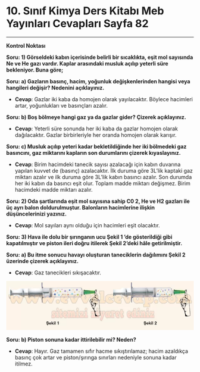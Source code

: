 # 10. Sınıf Kimya Ders Kitabı Meb Yayınları Cevapları Sayfa 82

---

**Kontrol Noktası**

**Soru: 1) Görseldeki kabın içerisinde belirli bir sıcaklıkta, eşit mol sayısında Ne ve He gazı vardır. Kaplar arasındaki musluk açılıp yeterli süre bekleniyor. Buna göre;**

**Soru: a) Gazların basınç, hacim, yoğunluk değişkenlerinden hangisi veya hangileri değişir? Nedenini açıklayınız.**

-   **Cevap**: Gazlar iki kaba da homojen olarak yayılacaktır. Böylece hacimleri artar, yoğunlukları ve basınçları azalır.

**Soru: b) Boş bölmeye hangi gaz ya da gazlar gider? Çizerek açıklayınız.**

-   **Cevap**: Yeterli süre sonunda her iki kaba da gazlar homojen olarak dağılacaktır. Gazlar birbirleriyle her oranda homojen olarak karışır.

**Soru: c) Musluk açılıp yeteri kadar bekletildiğinde her iki bölmedeki gaz basıncını, gaz miktarını kapların son durumlarını çizerek kıyaslayınız.**

-   **Cevap**: Birim hacimdeki tanecik sayısı azalacağı için kabın duvarına yapılan kuvvet de (basınç) azalacaktır. İlk duruma göre 3L’lik kaptaki gaz miktarı azalır ve ilk duruma göre 3L’lik kabın basıncı azalır. Son durumda her iki kabın da basıncı eşit olur. Toplam madde miktarı değişmez. Birim hacimdeki madde miktarı azalır.

**Soru: 2) Oda şartlarında eşit mol sayısına sahip C0 2, He ve H2 gazları ile üç ayrı balon doldurulmuştur. Balonların hacimlerine ilişkin düşüncelerinizi yazınız.**

-   **Cevap**: Mol sayıları aynı olduğu için hacimleri eşit olacaktır.

**Soru: 3) Hava ile dolu bir şırınganın ucu Şekil 1 ’de gösterildiği gibi kapatılmıştır ve piston ileri doğru itilerek Şekil 2’deki hâle getirilmiştir.**

**Soru: a) Bu itme sonucu havayı oluşturan taneciklerin dağılımını Şekil 2 üzerinde çizerek açıklayınız.**

-   **Cevap**: Gaz tanecikleri sıkışacaktır.

![Image 1](./image_1.webp)

**Soru: b) Piston sonuna kadar ittirilebilir mi? Neden?**

-   **Cevap**: Hayır. Gaz tamamen sıfır hacme sıkıştırılamaz; hacim azaldıkça basınç çok artar ve piston/şırınga sınırları nedeniyle sonuna kadar itilmez.